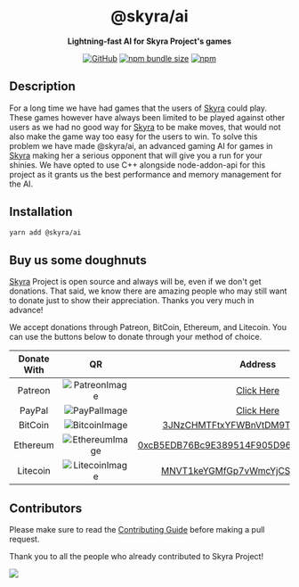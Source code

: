 <div align="center">

# @skyra/ai

**Lightning-fast AI for Skyra Project's games**

[![GitHub](https://img.shields.io/github/license/skyra-project/ai)](https://github.com/skyra-project/ai/blob/main/LICENSE.md)
[![npm bundle size](https://img.shields.io/bundlephobia/min/@skyra/ai?logo=webpack&style=flat-square)](https://bundlephobia.com/result?p=@skyra/ai)
[![npm](https://img.shields.io/npm/v/@skyra/ai?color=crimson&logo=npm&style=flat-square)](https://www.npmjs.com/package/@skyra/ai)

</div>

## Description

For a long time we have had games that the users of [Skyra] could play. These games however have always been limited to be played against other users as we had no good way for [Skyra] to be make moves, that would not also make the game way too easy for the users to win. To solve this problem we have made @skyra/ai, an advanced gaming AI for games in [Skyra] making her a serious opponent that will give you a run for your shinies. We have opted to use C++ alongside node-addon-api for this project as it grants us the best performance and memory management for the AI.

## Installation

```sh
yarn add @skyra/ai
```

## Buy us some doughnuts

[Skyra] Project is open source and always will be, even if we don't get donations. That said, we know there are amazing people who
may still want to donate just to show their appreciation. Thanks you very much in advance!

We accept donations through Patreon, BitCoin, Ethereum, and Litecoin. You can use the buttons below to donate through your method of choice.

| Donate With |         QR         |                                                                  Address                                                                  |
| :---------: | :----------------: | :---------------------------------------------------------------------------------------------------------------------------------------: |
|   Patreon   | ![PatreonImage][]  |                                               [Click Here](https://donate.skyra.pw/patreon)                                               |
|   PayPal    |  ![PayPalImage][]  |                                               [Click Here](https://donate.skyra.pw/paypal)                                                |
|   BitCoin   | ![BitcoinImage][]  |         [3JNzCHMTFtxYFWBnVtDM9Tt34zFbKvdwco](bitcoin:3JNzCHMTFtxYFWBnVtDM9Tt34zFbKvdwco?amount=0.01&label=Skyra%20Discord%20Bot)          |
|  Ethereum   | ![EthereumImage][] | [0xcB5EDB76Bc9E389514F905D9680589004C00190c](ethereum:0xcB5EDB76Bc9E389514F905D9680589004C00190c?amount=0.01&label=Skyra%20Discord%20Bot) |
|  Litecoin   | ![LitecoinImage][] |         [MNVT1keYGMfGp7vWmcYjCS8ntU8LNvjnqM](litecoin:MNVT1keYGMfGp7vWmcYjCS8ntU8LNvjnqM?amount=0.01&label=Skyra%20Discord%20Bot)         |

## Contributors

Please make sure to read the [Contributing Guide][contributing] before making a pull request.

Thank you to all the people who already contributed to Skyra Project!

<a href="https://github.com/skyra-project/ai/graphs/contributors">
  <img src="https://contrib.rocks/image?repo=skyra-project/ai" />
</a>

[contributing]: https://github.com/skyra-project/.github/blob/main/.github/CONTRIBUTING.md
[skyra]: https://github.com/skyra-project/ai
[patreonimage]: https://cdn.skyra.pw/gh-assets/patreon.png
[paypalimage]: https://cdn.skyra.pw/gh-assets/paypal.png
[bitcoinimage]: https://cdn.skyra.pw/gh-assets/bitcoin.png
[ethereumimage]: https://cdn.skyra.pw/gh-assets/ethereum.png
[litecoinimage]: https://cdn.skyra.pw/gh-assets/litecoin.png
